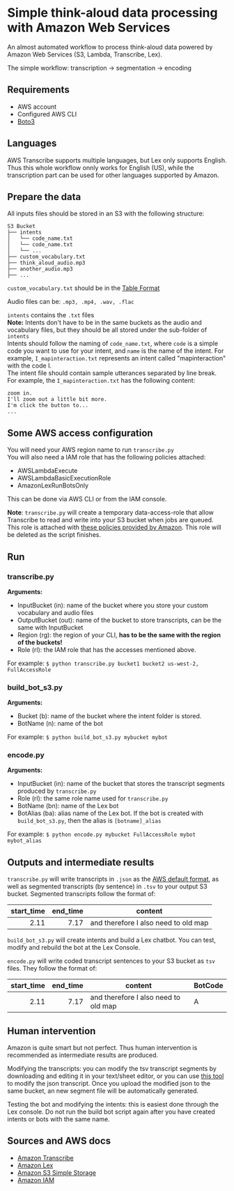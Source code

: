 # Simple think-aloud data processing with Amazon Web Services
An almost automated workflow to process think-aloud data powered by Amazon Web Services (S3, Lambda, Transcribe, Lex).


The simple workflow: transcription -> segmentation -> encoding

## Requirements
- AWS account
- Configured AWS CLI 
- [Boto3](https://boto3.amazonaws.com/v1/documentation/api/latest/guide/quickstart.html)    

## Languages
AWS Transcribe supports multiple languages, but Lex only supports English. Thus this whole workflow onnly works for English (US), while the transcription part can be used for other languages supported by Amazon. 

## Prepare the data
All inputs files should be stored in an S3 with the following structure:   
```
S3 Bucket 
├── intents  
│   └── code_name.txt  
│   └── code_name.txt    
│   └── ...  
├── custom_vocabulary.txt  
├── think_aloud_audio.mp3  
├── another_audio.mp3  
├── ... 
```  
`custom_vocabulary.txt` should be in the [Table Format](https://docs.aws.amazon.com/transcribe/latest/dg/how-vocabulary.html#create-vocabulary-table)  

Audio files can be: `.mp3, .mp4, .wav, .flac` 

`intents` contains the `.txt` files  
**Note:** Intents don't have to be in the same buckets as the audio and vocabulary files, but they should be all stored under the sub-folder of `intents`  
Intents should follow the naming of `code_name.txt`, where `code` is a simple code you want to use for your intent, and `name` is the name of the intent. For example, `I_mapinteraction.txt` represents an intent called "mapinteraction" with the code I.   
The intent file should contain sample utterances separated by line break. 
For example, the `I_mapinteraction.txt` has the following content:  
```
zoom in.
I'll zoom out a little bit more.
I'm click the button to...
...
```

 
## Some AWS access configuration
You will need your AWS region name to run `transcribe.py`  
You will also need a IAM role that has the following policies attached:
- AWSLambdaExecute
- AWSLambdaBasicExecutionRole
- AmazonLexRunBotsOnly  

This can be done via AWS CLI or from the IAM console.  

**Note**: `transcribe.py` will create a temporary data-access-role that allow Transcribe to read and write into your S3 bucket when jobs are queued. This role is attached with [these policies provided by Amazon](https://docs.aws.amazon.com/transcribe/latest/dg/job-queuing.html). This role will be deleted as the script finishes. 

## Run
### transcribe.py
**Arguments:** 
- InputBucket (in): name of the bucket where you store your custom vocabulary and audio files 
- OutputBucket (out): name of the bucket to store transcripts, can be the same with InputBucket  
- Region (rg): the region of your CLI,  **has to be the same with the region of the buckets!**
- Role (rl): the IAM role that has the accesses mentioned above. 

For example: `$ python transcribe.py bucket1 bucket2 us-west-2, FullAccessRole `

### build_bot_s3.py
**Arguments:**  
- Bucket (b): name of the bucket where the intent folder is stored.  
- BotName (n): name of the bot 

For example: `$ python build_bot_s3.py mybucket mybot`  

### encode.py
**Arguments:**  
- InputBucket (in): name of the bucket that stores the transcript segments produced by `transcribe.py`  
- Role (rl): the same role name used for `transcribe.py`  
- BotName (bn): name of the Lex bot
- BotAlias (ba): alias name of the Lex bot. If the bot is created with `build_bot_s3.py`, then the alias is `[botname]_alias`  

For example: `$ python encode.py mybucket FullAccessRole mybot mybot_alias`  

## Outputs and intermediate results 
`transcribe.py` will write transcripts in `.json` as the [AWS default format](https://docs.aws.amazon.com/transcribe/latest/dg/getting-started-cli.html), as well as segmented transcripts (by sentence) in `.tsv` to your output S3 bucket. Segmented transcripts follow the format of:   

| start_time| end_time | content |
| ---------:| --------:|-----|
| 2.11 | 7.17 | and therefore I also need to old map |

`build_bot_s3.py` will create intents and build a Lex chatbot. You can test, modify and rebuild the bot at the Lex Console. 

`encode.py` will write coded transcript sentences to your S3 bucket as `tsv` files. They follow the format of:   

| start_time| end_time | content | BotCode |
| ---------:| --------:|-----|-----|
| 2.11 | 7.17 | and therefore I also need to old map | A |


## Human intervention
Amazon is quite smart but not perfect. Thus human intervention is recommended as intermediate results are produced. 

Modifying the transcripts: you can modify the tsv transcript segments by downloading and editing it in your text/sheet editor, or you can use [this tool](https://github.com/samFredLumley/aws-transcription-editor) to modify the json transcript. Once you upload the modified json to the same bucket, an new segment file will be automatically generated.  

Testing the bot and modifying the intents: this is easiest done through the Lex console. Do not run the build bot script again after you have created intents or bots with the same name.  

## Sources and AWS docs 
- [Amazon Transcribe](https://docs.aws.amazon.com/transcribe/latest/dg/what-is-transcribe.html)  
- [Amazon Lex](https://docs.aws.amazon.com/lex/latest/dg/what-is.html)    
- [Amazon S3 Simple Storage](https://docs.aws.amazon.com/AmazonS3/latest/dev/Welcome.html)  
- [Amazon IAM](https://docs.aws.amazon.com/IAM/latest/UserGuide/introduction.html)  
